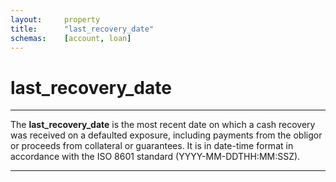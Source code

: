 ```yaml
---
layout:     property
title:      "last_recovery_date"
schemas:    [account, loan]
---
```


# last_recovery_date

---

The **last_recovery_date** is the most recent date on which a cash recovery was received on a defaulted exposure, including payments from the obligor or proceeds from collateral or guarantees. It is in date-time format in accordance with the ISO 8601 standard (YYYY-MM-DDTHH:MM:SSZ).

---

[osfi bf]: https://www.osfi-bsif.gc.ca/en/data-forms/reporting-returns/filing-financial-returns/financial-reporting-instructions/